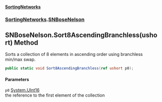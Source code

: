 #### [SortingNetworks](index.md 'index')
### [SortingNetworks](SortingNetworks.md 'SortingNetworks').[SNBoseNelson](SortingNetworks_SNBoseNelson.md 'SortingNetworks.SNBoseNelson')
## SNBoseNelson.Sort8AscendingBranchless(ushort) Method
Sorts a collection of 8 elements in ascending order using branchless min/max swap.  
```csharp
public static void Sort8AscendingBranchless(ref ushort p0);
```
#### Parameters
<a name='SortingNetworks_SNBoseNelson_Sort8AscendingBranchless(ushort)_p0'></a>
`p0` [System.UInt16](https://docs.microsoft.com/en-us/dotnet/api/System.UInt16 'System.UInt16')  
the reference to the first element of the collection
  
